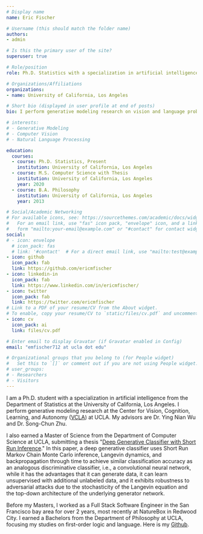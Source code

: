 ```yaml
---
# Display name
name: Eric Fischer

# Username (this should match the folder name)
authors:
- admin

# Is this the primary user of the site?
superuser: true

# Role/position
role: Ph.D. Statistics with a specialization in artificial intelligence

# Organizations/Affiliations
organizations:
- name: University of California, Los Angeles

# Short bio (displayed in user profile at end of posts)
bio: I perform generative modeling research on vision and language problems.

# interests:
# - Generative Modeling
# - Computer Vision
# - Natural Language Processing

education:
  courses:
  - course: Ph.D. Statistics, Present
    institution: University of California, Los Angeles
  - course: M.S. Computer Science with Thesis
    institution: University of California, Los Angeles
    year: 2020
  - course: B.A. Philosophy
    institution: University of California, Los Angeles
    year: 2013

# Social/Academic Networking
# For available icons, see: https://sourcethemes.com/academic/docs/widgets/#icons
#   For an email link, use "fas" icon pack, "envelope" icon, and a link in the
#   form "mailto:your-email@example.com" or "#contact" for contact widget.
social:
# - icon: envelope
  # icon_pack: fas
  # link: '#contact'  # For a direct email link, use "mailto:test@example.org".
- icon: github
  icon_pack: fab
  link: https://github.com/ericmfischer
- icon: linkedin-in
  icon_pack: fab
  link: https://www.linkedin.com/in/ericmfischer/
- icon: twitter
  icon_pack: fab
  link: https://twitter.com/ericmfischer
# Link to a PDF of your resume/CV from the About widget.
# To enable, copy your resume/CV to `static/files/cv.pdf` and uncomment the lines below.
- icon: cv
  icon_pack: ai
  link: files/cv.pdf

# Enter email to display Gravatar (if Gravatar enabled in Config)
email: "emfischer712 at ucla dot edu"

# Organizational groups that you belong to (for People widget)
#   Set this to `[]` or comment out if you are not using People widget.
# user_groups:
# - Researchers
# - Visitors
---
```


I am a Ph.D. student with a specialization in artificial intelligence from the Department of Statistics at the University of California, Los Angeles. I perform generative modeling research at the Center for Vision, Cognition, Learning, and Autonomy ([VCLA](https://vcla.stat.ucla.edu/index.html)) at UCLA. My advisors are Dr. Ying Nian Wu and Dr. Song-Chun Zhu.

I also earned a Master of Science from the Department of Computer Science at UCLA, submitting a thesis "[Deep Generative Classifier with Short Run Inference](https://escholarship.org/uc/item/8kx4z8qw)." In this paper, a deep generative classifier uses Short Run Markov Chain Monte Carlo inference, Langevin dynamics, and backpropagation through time to achieve similar classification accuracy as an analogous discriminative classifier, i.e., a convolutional neural network, while it has the advantages that it can generate data, it can learn unsupervised with additional unlabeled data, and it exhibits robustness to adversarial attacks due to the stochasticity of the Langevin equation and the top-down architecture of the underlying generator network.

Before my Masters, I worked as a Full Stack Software Engineer in the San Francisco bay area for over 2 years, most recently at NatureBox in Redwood City. I earned a Bachelors from the Department of Philosophy at UCLA, focusing my studies on first-order logic and language. Here is my [Github](https://www.github.com/EricMFischer).
